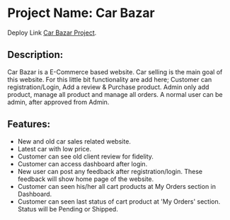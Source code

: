 # Project Name: Car Bazar

Deploy Link [Car Bazar Project](https://royal-tour-14c3e.web.app/).

## Description:
Car Bazar is a E-Commerce based website. Car selling is the main goal of this website. For this little bit functionality are add here; Customer can registration/Login, Add a review & Purchase product. Admin only add product, manage all product and manage all orders. A normal user can be admin, after approved from Admin.

## Features:
- New and old car sales related website.
- Latest car with low price.
- Customer can see old client review for fidelity.
- Customer can access dashboard after login.
- New user can post any feedback after registration/login. These feedback will show home page of the website.
- Customer can seen his/her all cart products at My Orders section in Dashboard.
- Customer can seen last status of cart product at 'My Orders' section. Status will be Pending or Shipped.
